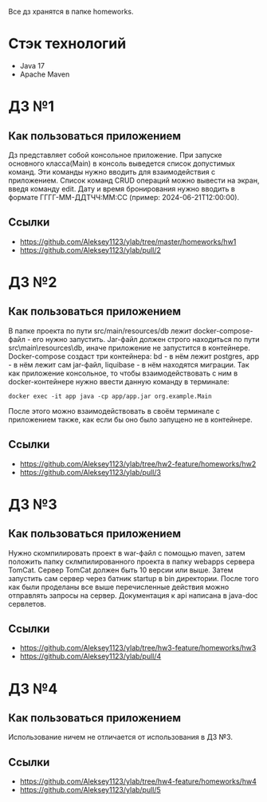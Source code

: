 Все дз хранятся в папке homeworks. 

# Стэк технологий
- Java 17
- Apache Maven

# ДЗ №1

## Как пользоваться приложением 
  Дз представляет собой консольное приложение. При запуске основного класса(Main) в консоль выведется список допустимых команд. Эти команды нужно вводить для взаимодействия с приложением. Список команд CRUD операций можно вывести на экран, введя команду edit. Дату и время бронирования нужно вводить в формате ГГГГ-ММ-ДДTЧЧ:ММ:CC (пример: 2024-06-21T12:00:00).

## Ссылки
- https://github.com/Aleksey1123/ylab/tree/master/homeworks/hw1
- https://github.com/Aleksey1123/ylab/pull/2

# ДЗ №2

## Как пользоваться приложением
  В папке проекта по пути src/main/resources/db лежит docker-compose-файл - его нужно запустить. Jar-файл должен строго находиться по пути src\main\resources\db, иначе приложение не запустится в контейнере. Docker-compose создаст три контейнера: bd - в нём лежит postgres, app - в нём лежит сам jar-файл, liquibase - в нём находятся миграции. Так как приложение консольное, то чтобы взаимодействовать с ним в docker-контейнере нужно ввести данную команду в терминале: 
````
docker exec -it app java -cp app/app.jar org.example.Main
````
После этого можно взаимодействовать в своём терминале с приложением также, как если бы оно было запущено не в контейнере.

## Ссылки
- https://github.com/Aleksey1123/ylab/tree/hw2-feature/homeworks/hw2
- https://github.com/Aleksey1123/ylab/pull/3

# ДЗ №3

## Как пользоваться приложением
  Нужно скомпилировать проект в war-файл с помощью maven, затем положить папку склмпилированного проекта в папку webapps сервера TomCat. Сервер TomCat должен быть 10 версии или выше. Затем запустить сам сервер через батник startup в bin директории. После того как были проделаны все выше перечисленные действия можно отправлять запросы на сервер. Документация к api написана в java-doc сервлетов.

## Ссылки
- https://github.com/Aleksey1123/ylab/tree/hw3-feature/homeworks/hw3
- https://github.com/Aleksey1123/ylab/pull/4

# ДЗ №4

## Как пользоваться приложением
  Использование ничем не отличается от использования в ДЗ №3.

## Ссылки
- https://github.com/Aleksey1123/ylab/tree/hw4-feature/homeworks/hw4
- https://github.com/Aleksey1123/ylab/pull/5
